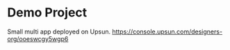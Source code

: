 # Demo Project

Small multi app deployed on Upsun.
https://console.upsun.com/designers-org/ooeswcgy5wgp6

